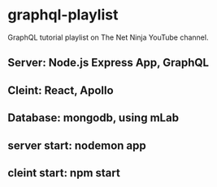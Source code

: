 # graphql-playlist
GraphQL tutorial playlist on The Net Ninja YouTube channel.

## Server: Node.js Express App, GraphQL
## Cleint: React, Apollo
## Database: mongodb, using mLab

## server start: nodemon app
## cleint start: npm start

